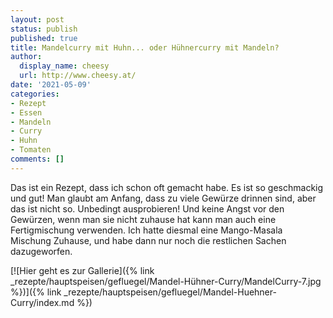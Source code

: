 ```yaml
---
layout: post
status: publish
published: true
title: Mandelcurry mit Huhn... oder Hühnercurry mit Mandeln?
author:
  display_name: cheesy
  url: http://www.cheesy.at/
date: '2021-05-09'
categories:
- Rezept
- Essen
- Mandeln
- Curry
- Huhn
- Tomaten
comments: []
---
```


Das ist ein Rezept, dass ich schon oft gemacht habe. Es ist so geschmackig und gut! Man glaubt am Anfang, dass zu viele Gewürze drinnen sind, aber das ist nicht so. Unbedingt ausprobieren! Und keine Angst vor den Gewürzen, wenn man sie nicht zuhause hat kann man auch eine Fertigmischung verwenden. Ich hatte diesmal eine Mango-Masala Mischung Zuhause, und habe dann nur noch die restlichen Sachen dazugeworfen.

[![Hier geht es zur Gallerie]({% link _rezepte/hauptspeisen/gefluegel/Mandel-Hühner-Curry/MandelCurry-7.jpg %})]({% link _rezepte/hauptspeisen/gefluegel/Mandel-Huehner-Curry/index.md %})